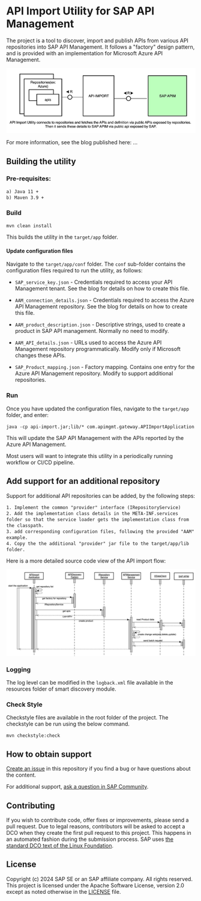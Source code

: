 # API Import Utility for SAP API Management

The project is a tool to discover, import and publish APIs from various API repositories into SAP API Management.
It follows a "factory" design pattern, and is provided with an implementation for Microsoft Azure API Management.


![img.png](img.png)

For more information, see the blog published here: ...


## Building the utility

### Pre-requisites:

    a) Java 11 +
    b) Maven 3.9 +

### Build

    mvn clean install

This builds the utility in the `target/app` folder.

#### Update configuration files
Navigate to the `target/app/conf` folder.
The `conf` sub-folder contains the configuration files required to run the utility, as follows:

* `SAP_service_key.json` -
  Credentials required to access your API Management tenant. See the blog for details on how to create this file.

* `AAM_connection_details.json` -
  Credentials required to access the Azure API Management repository. See the blog for details on how to create this file.

* `AAM_product_description.json` -
  Descriptive strings, used to create a product in SAP API management. Normally no need to modify.

* `AAM_API_details.json` -
  URLs used to access the Azure API Management repository programmatically. Modify only if Microsoft changes these APIs.

* `SAP_Product_mapping.json` -
  Factory mapping. Contains one entry for the Azure API Management repository. Modify to support additional repositories.


### Run

Once you have updated the configuration files, navigate to the `target/app` folder, and enter:

    java -cp api-import.jar;lib/* com.apimgmt.gateway.APIImportApplication

This will update the SAP API Management with the APIs reported by the Azure API Management.

Most users will want to integrate this utility in a periodically running workflow or CI/CD pipeline.


## Add support for an additional repository

Support for additional API repositories can be added, by the following steps:

    1. Implement the common "provider" interface (IRepositoryService)
    2. Add the implementation class details in the META-INF.services folder so that the service loader gets the implementation class from the classpath.
	3. add corresponding configuration files, following the provided "AAM" example.
	4. Copy the the additional "provider" jar file to the target/app/lib folder.


Here is a more detailed source code view of the API import flow:

![img_1.png](workflow_api_create.png)


### Logging

The log level can be modified in the `logback.xml` file available in the resources folder of smart discovery module.

### Check Style

Checkstyle files are available in the root folder of the project. The checkstyle can be run using the below command.

    mvn checkstyle:check
    
## How to obtain support
[Create an issue](https://github.com/SAP-samples/<repository-name>/issues) in this repository if you find a bug or have questions about the content.
 
For additional support, [ask a question in SAP Community](https://answers.sap.com/questions/ask.html).

## Contributing
If you wish to contribute code, offer fixes or improvements, please send a pull request. Due to legal reasons, contributors will be asked to accept a DCO when they create the first pull request to this project. This happens in an automated fashion during the submission process. SAP uses [the standard DCO text of the Linux Foundation](https://developercertificate.org/).

## License
Copyright (c) 2024 SAP SE or an SAP affiliate company. All rights reserved. This project is licensed under the Apache Software License, version 2.0 except as noted otherwise in the [LICENSE](LICENSE) file.

